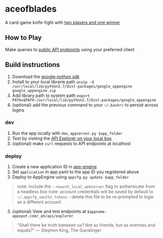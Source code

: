 # aceofblades

A card-game knife-fight with [two players and one winner](http://docs.aceofblades.apiary.io/)

## How to Play
Make queries to [public API endpoints](http://docs.aceofblades.apiary.io/#reference/0/starting-a-new-game) using your preferred client


## Build instructions
1. Download the [google-python sdk](https://cloud.google.com/appengine/downloads#Google_App_Engine_SDK_for_Python)
2. Install to your local librarie path `unzip -d /usr/local/lib/python2.7/dist-packages/google_appengine google_appengine.zip`
3. Add library path to system path `export PATH=$PATH:/usr/local/lib/python2.7/dist-packages/google_appengine`
4. (optional) add the previous command to your `~/.bashrc` to persist across logins
 
### dev

1.  Run the app locally with `dev_appserver.py $app_folder`
1.  Test by visiting the [API Explorer on your local box](https://localhost:8080/_ah/api/explorer`)
2.  (optional) make `curl` requests to API endpoints at localhost

 
### deploy

1.  Create a new application ID in [app-engine](https://console.cloud.google.com)
1.  Set `application` in app.yaml to the app ID you registered above
2.  Deploy to AppEngine using `appcfg.py update $app_folder`
> note: include the `--noauth_local_webserver` flag to authenticate from a headless box
> note: account credentials will be saved by default to `~/.appcfg_oauth2_tokens` - delete this file to be re-prompted to login as a different account
3. (optional) View and test endpoints at `$appname-appspot.com/_ah/api/explorer` 


> “Shall there be truth between us? 
> Not as friends, but as enemies and equals?” ― Stephen King, The Gunslinger